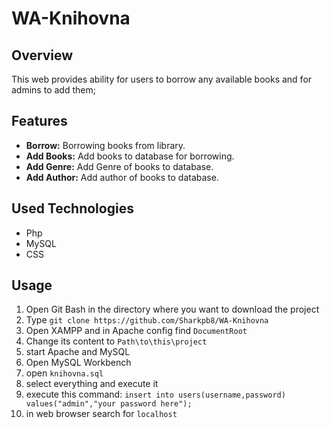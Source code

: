 # WA-Knihovna

## Overview
This web provides ability for users to borrow any available books and for admins to add them;

## Features
- **Borrow:** Borrowing books from library.
- **Add Books:** Add books to database for borrowing.
- **Add Genre:** Add Genre of books to database.
- **Add Author:** Add author of books to database.

## Used Technologies
- Php
- MySQL
- CSS

## Usage
1. Open Git Bash in the directory where you want to download the project
2. Type `git clone https://github.com/Sharkpb8/WA-Knihovna`
3. Open XAMPP and in Apache config find `DocumentRoot`
4. Change its content to `Path\to\this\project`
5. start Apache and MySQL
6. Open MySQL Workbench
7. open `knihovna.sql`
8. select everything and execute it
9. execute this command: `insert into users(username,password) values("admin","your password here");`
10. in web browser search for `localhost`
